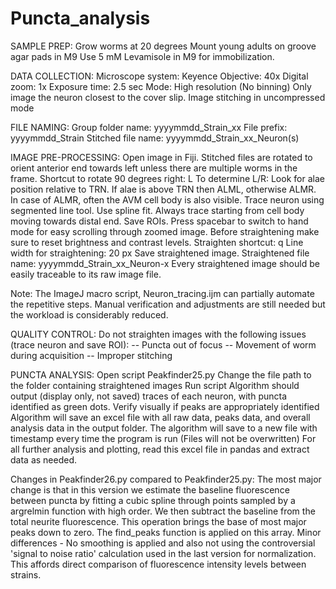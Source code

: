 # Puncta_analysis

SAMPLE PREP:
Grow worms at 20 degrees
Mount young adults on groove agar pads in M9
Use 5 mM Levamisole in M9 for immobilization.

DATA COLLECTION:
Microscope system: Keyence
Objective: 40x
Digital zoom: 1x
Exposure time: 2.5 sec
Mode: High resolution (No binning)
Only image the neuron closest to the cover slip.
Image stitching in uncompressed mode

FILE NAMING:
Group folder name: yyyymmdd_Strain_xx
File prefix: yyyymmdd_Strain
Stitched file name: yyyymmdd_Strain_xx_Neuron(s)

IMAGE PRE-PROCESSING:
Open image in Fiji.
Stitched files are rotated to orient anterior end towards left unless there are multiple worms in the frame.
Shortcut to rotate 90 degrees right: L
To determine L/R: Look for alae position relative to TRN. If alae is above TRN then ALML, otherwise ALMR. In case of ALMR, often the AVM cell body is also visible.
Trace neuron using segmented line tool. Use spline fit. Always trace starting from cell body moving towards distal end.
Save ROIs.
Press spacebar to switch to hand mode for easy scrolling through zoomed image.
Before straightening make sure to reset brightness and contrast levels.
Straighten shortcut: q
Line width for straightening: 20 px
Save straightened image.
Straightened file name: yyyymmdd_Strain_xx_Neuron-x
Every straightened image should be easily traceable to its raw image file.

Note: The ImageJ macro script, Neuron_tracing.ijm can partially automate the repetitive steps. Manual verification and adjustments are still needed but the workload is considerably reduced.

QUALITY CONTROL:
Do not straighten images with the following issues (trace neuron and save ROI):
-- Puncta out of focus
-- Movement of worm during acquisition
-- Improper stitching

PUNCTA ANALYSIS:
Open script Peakfinder25.py
Change the file path to the folder containing straightened images
Run script
Algorithm should output (display only, not saved) traces of each neuron, with puncta identified as green dots.
Verify visually if peaks are appropriately identified
Algorithm will save an excel file with all raw data, peaks data, and overall analysis data in the output folder. The algorithm will save to a new file with timestamp every time the program is run (Files will not be overwritten)
For all further analysis and plotting, read this excel file in pandas and extract data as needed.

Changes in Peakfinder26.py compared to Peakfinder25.py:
The most major change is that in this version we estimate the baseline fluorescence between puncta by fitting a cubic spline through points sampled by a argrelmin function with high order. We then subtract the baseline from the total neurite fluorescence. This operation brings the base of most major peaks down to zero. The find_peaks function is applied on this array.
Minor differences - No smoothing is applied and also not using the controversial 'signal to noise ratio' calculation used in the last version for normalization. This affords direct comparison of fluorescence intensity levels between strains.
